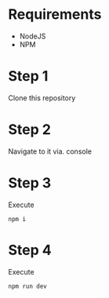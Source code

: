 # Requirements

- NodeJS
- NPM


# Step 1

Clone this repository

# Step 2

Navigate to it via. console

# Step 3

Execute
```
npm i
```

# Step 4

Execute
```
npm run dev
```
